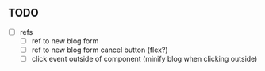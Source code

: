 ## TODO

* [ ] refs
  * [ ] ref to new blog form
  * [ ] ref to new blog form cancel button (flex?)
  * [ ] click event outside of component (minify blog when clicking outside)